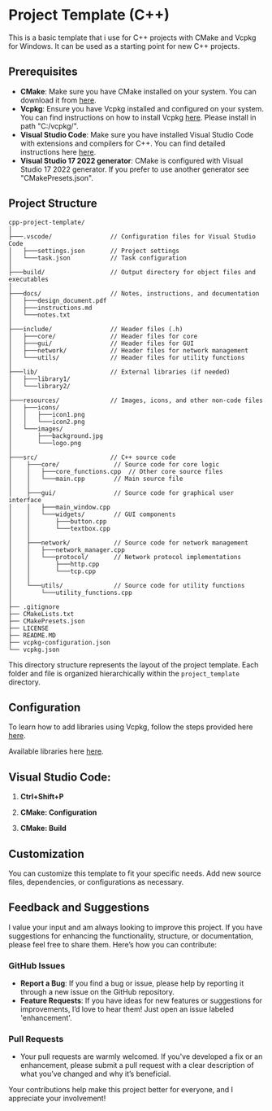 # Project Template (C++)

This is a basic template that i use for C++ projects with CMake and Vcpkg for Windows. It can be used as a starting point for new C++ projects.

## Prerequisites

- **CMake**: Make sure you have CMake installed on your system. You can download it from [here](https://cmake.org/download/).
- **Vcpkg**: Ensure you have Vcpkg installed and configured on your system. You can find instructions on how to install Vcpkg [here](https://github.com/microsoft/vcpkg). Please install in path "C:/vcpkg/".
- **Visual Studio Code**: Make sure you have installed Visual Studio Code with extensions and compilers for C++. You can find detailed instructions here [here](https://code.visualstudio.com/docs/languages/cpp).
- **Visual Studio 17 2022 generator**: CMake is configured with Visual Studio 17 2022 generator. If you prefer to use another generator see "CMakePresets.json".

## Project Structure
```
cpp-project-template/
│
├───.vscode/                // Configuration files for Visual Studio Code
│   ├───settings.json       // Project settings
│   └───task.json           // Task configuration
│
├───build/                  // Output directory for object files and executables
│
├───docs/                   // Notes, instructions, and documentation
│   ├───design_document.pdf
│   ├───instructions.md
│   └───notes.txt
│
├───include/                // Header files (.h)
│   ├───core/               // Header files for core
│   ├───gui/                // Header files for GUI
│   ├───network/            // Header files for network management
│   └───utils/              // Header files for utility functions
│
├───lib/                    // External libraries (if needed)
│   ├───library1/
│   └───library2/
│
├───resources/              // Images, icons, and other non-code files
│   ├───icons/
│   │   ├───icon1.png
│   │   └───icon2.png
│   └───images/
│       ├───background.jpg
│       └───logo.png
│
├───src/                    // C++ source code
│    ├───core/               // Source code for core logic
│    │   ├───core_functions.cpp  // Other core source files
│    │   └───main.cpp        // Main source file
│    │
│    ├───gui/                // Source code for graphical user interface
│    │   ├───main_window.cpp
│    │   └───widgets/        // GUI components
│    │       ├───button.cpp
│    │       └───textbox.cpp
│    │
│    ├───network/            // Source code for network management
│    │   ├───network_manager.cpp
│    │   └───protocol/       // Network protocol implementations
│    │       ├───http.cpp
│    │       └───tcp.cpp
│    │
│    └───utils/              // Source code for utility functions
│        └───utility_functions.cpp
│  
├── .gitignore
├── CMakeLists.txt
├── CMakePresets.json
├── LICENSE
├── README.MD
├── vcpkg-configuration.json
└── vcpkg.json
```

This directory structure represents the layout of the project template. Each folder and file is organized hierarchically within the `project_template` directory.

## Configuration

To learn how to add libraries using Vcpkg, follow the steps provided here [here](https://learn.microsoft.com/it-it/vcpkg/get_started/get-started?pivots=shell-cmd).

Available libraries here [here](https://vcpkg.io/en/packages).

## Visual Studio Code:

1. **Ctrl+Shift+P**

2. **CMake: Configuration**

2. **CMake: Build**

## Customization

You can customize this template to fit your specific needs. Add new source files, dependencies, or configurations as necessary.

## Feedback and Suggestions

I value your input and am always looking to improve this project. If you have suggestions for enhancing the functionality, structure, or documentation, please feel free to share them. Here’s how you can contribute:

### GitHub Issues
- **Report a Bug**: If you find a bug or issue, please help by reporting it through a new issue on the GitHub repository.
- **Feature Requests**: If you have ideas for new features or suggestions for improvements, I’d love to hear them! Just open an issue labeled 'enhancement'.

### Pull Requests
- Your pull requests are warmly welcomed. If you've developed a fix or an enhancement, please submit a pull request with a clear description of what you’ve changed and why it’s beneficial.

Your contributions help make this project better for everyone, and I appreciate your involvement!
